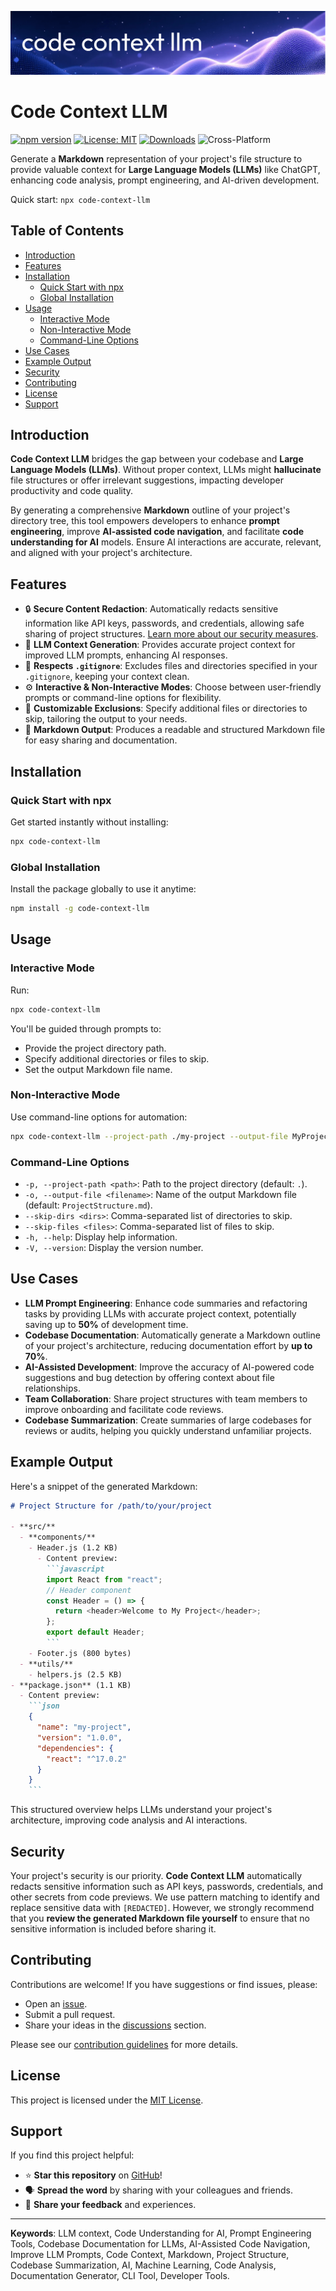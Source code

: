 ![Code Context LLM visualization](assets/hero.png)

# Code Context LLM

[![npm version](https://img.shields.io/npm/v/code-context-llm.svg)](https://www.npmjs.com/package/code-context-llm)
[![License: MIT](https://img.shields.io/badge/License-MIT-yellow.svg)](LICENSE)
[![Downloads](https://img.shields.io/npm/dt/code-context-llm.svg)](https://www.npmjs.com/package/code-context-llm)
![Cross-Platform](https://img.shields.io/badge/platform-win%20|%20macos%20|%20linux-informational)

Generate a **Markdown** representation of your project's file structure to provide valuable context for **Large Language Models (LLMs)** like ChatGPT, enhancing code analysis, prompt engineering, and AI-driven development.

Quick start: `npx code-context-llm`

## Table of Contents

- [Introduction](#introduction)
- [Features](#features)
- [Installation](#installation)
  - [Quick Start with npx](#quick-start-with-npx)
  - [Global Installation](#global-installation)
- [Usage](#usage)
  - [Interactive Mode](#interactive-mode)
  - [Non-Interactive Mode](#non-interactive-mode)
  - [Command-Line Options](#command-line-options)
- [Use Cases](#use-cases)
- [Example Output](#example-output)
- [Security](#security)
- [Contributing](#contributing)
- [License](#license)
- [Support](#support)

## Introduction

**Code Context LLM** bridges the gap between your codebase and **Large Language Models (LLMs)**. Without proper context, LLMs might **hallucinate** file structures or offer irrelevant suggestions, impacting developer productivity and code quality.

By generating a comprehensive **Markdown** outline of your project's directory tree, this tool empowers developers to enhance **prompt engineering**, improve **AI-assisted code navigation**, and facilitate **code understanding for AI** models. Ensure AI interactions are accurate, relevant, and aligned with your project's architecture.

## Features

- 🔒 **Secure Content Redaction**: Automatically redacts sensitive information like API keys, passwords, and credentials, allowing safe sharing of project structures. [Learn more about our security measures](#security).
- 🧠 **LLM Context Generation**: Provides accurate project context for improved LLM prompts, enhancing AI responses.
- 📂 **Respects `.gitignore`**: Excludes files and directories specified in your `.gitignore`, keeping your context clean.
- ⚙️ **Interactive & Non-Interactive Modes**: Choose between user-friendly prompts or command-line options for flexibility.
- 🎯 **Customizable Exclusions**: Specify additional files or directories to skip, tailoring the output to your needs.
- 📝 **Markdown Output**: Produces a readable and structured Markdown file for easy sharing and documentation.

## Installation

### Quick Start with npx

Get started instantly without installing:

```bash
npx code-context-llm
```

### Global Installation

Install the package globally to use it anytime:

```bash
npm install -g code-context-llm
```

## Usage

### Interactive Mode

Run:

```bash
npx code-context-llm
```

You'll be guided through prompts to:

- Provide the project directory path.
- Specify additional directories or files to skip.
- Set the output Markdown file name.

### Non-Interactive Mode

Use command-line options for automation:

```bash
npx code-context-llm --project-path ./my-project --output-file MyProjectStructure.md --skip-dirs dist,build --skip-files .env
```

### Command-Line Options

- `-p, --project-path <path>`: Path to the project directory (default: `.`).
- `-o, --output-file <filename>`: Name of the output Markdown file (default: `ProjectStructure.md`).
- `--skip-dirs <dirs>`: Comma-separated list of directories to skip.
- `--skip-files <files>`: Comma-separated list of files to skip.
- `-h, --help`: Display help information.
- `-V, --version`: Display the version number.

## Use Cases

- **LLM Prompt Engineering**: Enhance code summaries and refactoring tasks by providing LLMs with accurate project context, potentially saving up to **50%** of development time.
- **Codebase Documentation**: Automatically generate a Markdown outline of your project's architecture, reducing documentation effort by **up to 70%**.
- **AI-Assisted Development**: Improve the accuracy of AI-powered code suggestions and bug detection by offering context about file relationships.
- **Team Collaboration**: Share project structures with team members to improve onboarding and facilitate code reviews.
- **Codebase Summarization**: Create summaries of large codebases for reviews or audits, helping you quickly understand unfamiliar projects.

## Example Output

Here's a snippet of the generated Markdown:

````markdown
# Project Structure for /path/to/your/project

- **src/**
  - **components/**
    - Header.js (1.2 KB)
      - Content preview:
        ```javascript
        import React from "react";
        // Header component
        const Header = () => {
          return <header>Welcome to My Project</header>;
        };
        export default Header;
        ```
    - Footer.js (800 bytes)
  - **utils/**
    - helpers.js (2.5 KB)
- **package.json** (1.1 KB)
  - Content preview:
    ```json
    {
      "name": "my-project",
      "version": "1.0.0",
      "dependencies": {
        "react": "^17.0.2"
      }
    }
    ```
````

This structured overview helps LLMs understand your project's architecture, improving code analysis and AI interactions.

## Security

Your project's security is our priority. **Code Context LLM** automatically redacts sensitive information such as API keys, passwords, credentials, and other secrets from code previews. We use pattern matching to identify and replace sensitive data with `[REDACTED]`. However, we strongly recommend that you **review the generated Markdown file yourself** to ensure that no sensitive information is included before sharing it.

## Contributing

Contributions are welcome! If you have suggestions or find issues, please:

- Open an [issue](https://github.com/nt9142/code-context-llm/issues).
- Submit a pull request.
- Share your ideas in the [discussions](https://github.com/nt9142/code-context-llm/discussions) section.

Please see our [contribution guidelines](CONTRIBUTING.md) for more details.

## License

This project is licensed under the [MIT License](LICENSE).

## Support

If you find this project helpful:

- ⭐ **Star this repository** on [GitHub](https://github.com/nt9142/code-context-llm)!
- 🗣 **Spread the word** by sharing with your colleagues and friends.
- 💬 **Share your feedback** and experiences.

---

**Keywords**: LLM context, Code Understanding for AI, Prompt Engineering Tools, Codebase Documentation for LLMs, AI-Assisted Code Navigation, Improve LLM Prompts, Code Context, Markdown, Project Structure, Codebase Summarization, AI, Machine Learning, Code Analysis, Documentation Generator, CLI Tool, Developer Tools.
